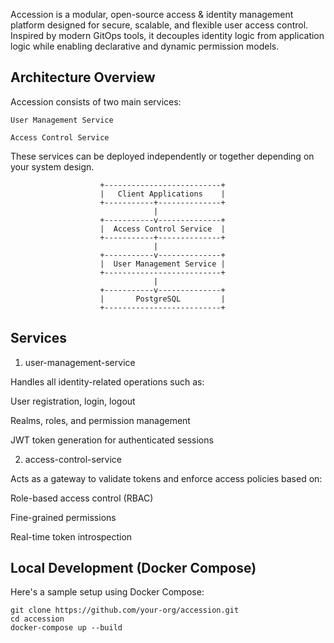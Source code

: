 Accession is a modular, open-source access & identity management platform designed for secure, scalable, and flexible user access control. Inspired by modern GitOps tools, it decouples identity logic from application logic while enabling declarative and dynamic permission models.


## Architecture Overview

Accession consists of two main services:

    User Management Service

    Access Control Service

These services can be deployed independently or together depending on your system design.

                        +--------------------------+
                        |   Client Applications    |
                        +-----------+--------------+
                                    |
                        +-----------v--------------+
                        |  Access Control Service  |
                        +-----------+--------------+
                                    |
                        +-----------v--------------+
                        |  User Management Service |
                        +--------------------------+
                                    |
                        +-----------v--------------+
                        |       PostgreSQL         |
                        +--------------------------+

## Services

1. user-management-service

Handles all identity-related operations such as:

  User registration, login, logout
  
  Realms, roles, and permission management

  JWT token generation for authenticated sessions

2. access-control-service

Acts as a gateway to validate tokens and enforce access policies based on:

  Role-based access control (RBAC)

  Fine-grained permissions

  Real-time token introspection

## Local Development (Docker Compose)

Here's a sample setup using Docker Compose:

```shell
git clone https://github.com/your-org/accession.git
cd accession
docker-compose up --build
```
